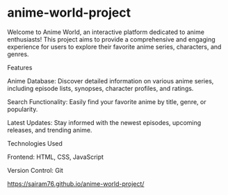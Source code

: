 # anime-world-project
Welcome to Anime World, an interactive platform dedicated to anime enthusiasts! This project aims to provide a comprehensive and engaging experience for users to explore their favorite anime series, characters, and genres.

Features

Anime Database: Discover detailed information on various anime series, including episode lists, synopses, character profiles, and ratings.

Search Functionality: Easily find your favorite anime by title, genre, or popularity.

Latest Updates: Stay informed with the newest episodes, upcoming releases, and trending anime.

Technologies Used

Frontend: HTML, CSS, JavaScript

Version Control: Git

https://sairam76.github.io/anime-world-project/
